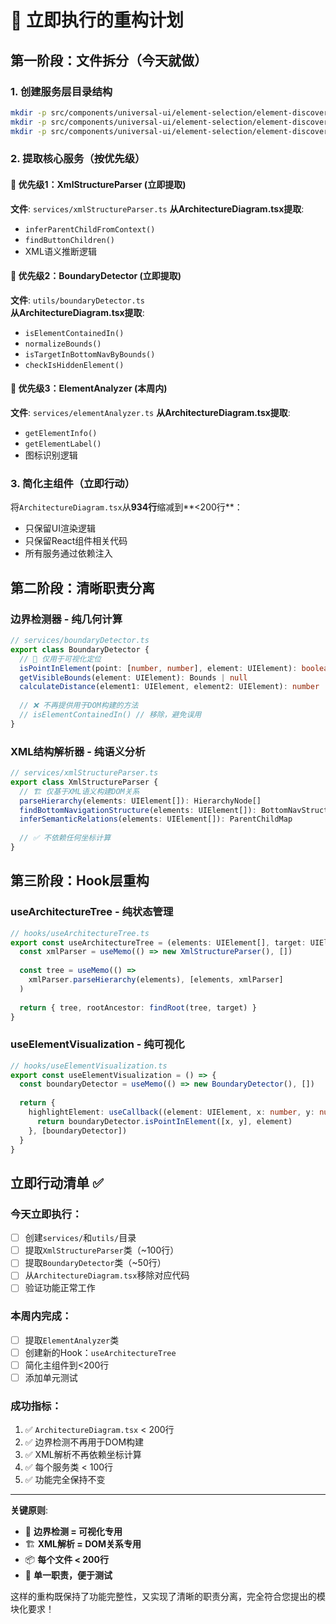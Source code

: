 # 🚀 立即执行的重构计划

## 第一阶段：文件拆分（今天就做）

### 1. 创建服务层目录结构
```bash
mkdir -p src/components/universal-ui/element-selection/element-discovery/services
mkdir -p src/components/universal-ui/element-selection/element-discovery/utils  
mkdir -p src/components/universal-ui/element-selection/element-discovery/hooks
```

### 2. 提取核心服务（按优先级）

#### 🥇 优先级1：XmlStructureParser (立即提取)
**文件**: `services/xmlStructureParser.ts`
**从ArchitectureDiagram.tsx提取**:
- `inferParentChildFromContext()`
- `findButtonChildren()`
- XML语义推断逻辑

#### 🥈 优先级2：BoundaryDetector (立即提取)
**文件**: `utils/boundaryDetector.ts`  
**从ArchitectureDiagram.tsx提取**:
- `isElementContainedIn()`
- `normalizeBounds()`
- `isTargetInBottomNavByBounds()`
- `checkIsHiddenElement()`

#### 🥉 优先级3：ElementAnalyzer (本周内)
**文件**: `services/elementAnalyzer.ts`
**从ArchitectureDiagram.tsx提取**:
- `getElementInfo()`
- `getElementLabel()`
- 图标识别逻辑

### 3. 简化主组件（立即行动）

将`ArchitectureDiagram.tsx`从**934行**缩减到**<200行**：
- 只保留UI渲染逻辑
- 只保留React组件相关代码
- 所有服务通过依赖注入

## 第二阶段：清晰职责分离

### 边界检测器 - 纯几何计算
```typescript
// services/boundaryDetector.ts
export class BoundaryDetector {
  // 🎯 仅用于可视化定位
  isPointInElement(point: [number, number], element: UIElement): boolean
  getVisibleBounds(element: UIElement): Bounds | null
  calculateDistance(element1: UIElement, element2: UIElement): number
  
  // ❌ 不再提供用于DOM构建的方法
  // isElementContainedIn() // 移除，避免误用
}
```

### XML结构解析器 - 纯语义分析
```typescript
// services/xmlStructureParser.ts  
export class XmlStructureParser {
  // 🏗️ 仅基于XML语义构建DOM关系
  parseHierarchy(elements: UIElement[]): HierarchyNode[]
  findBottomNavigationStructure(elements: UIElement[]): BottomNavStructure
  inferSemanticRelations(elements: UIElement[]): ParentChildMap
  
  // ✅ 不依赖任何坐标计算
}
```

## 第三阶段：Hook层重构

### useArchitectureTree - 纯状态管理
```typescript
// hooks/useArchitectureTree.ts
export const useArchitectureTree = (elements: UIElement[], target: UIElement) => {
  const xmlParser = useMemo(() => new XmlStructureParser(), [])
  
  const tree = useMemo(() => 
    xmlParser.parseHierarchy(elements), [elements, xmlParser]
  )
  
  return { tree, rootAncestor: findRoot(tree, target) }
}
```

### useElementVisualization - 纯可视化
```typescript  
// hooks/useElementVisualization.ts
export const useElementVisualization = () => {
  const boundaryDetector = useMemo(() => new BoundaryDetector(), [])
  
  return {
    highlightElement: useCallback((element: UIElement, x: number, y: number) => {
      return boundaryDetector.isPointInElement([x, y], element)
    }, [boundaryDetector])
  }
}
```

## 立即行动清单 ✅

### 今天立即执行：

- [ ] 创建`services/`和`utils/`目录
- [ ] 提取`XmlStructureParser`类（~100行）
- [ ] 提取`BoundaryDetector`类（~50行）  
- [ ] 从`ArchitectureDiagram.tsx`移除对应代码
- [ ] 验证功能正常工作

### 本周内完成：

- [ ] 提取`ElementAnalyzer`类
- [ ] 创建新的Hook：`useArchitectureTree`
- [ ] 简化主组件到<200行
- [ ] 添加单元测试

### 成功指标：

1. ✅ `ArchitectureDiagram.tsx` < 200行
2. ✅ 边界检测不再用于DOM构建
3. ✅ XML解析不再依赖坐标计算
4. ✅ 每个服务类 < 100行
5. ✅ 功能完全保持不变

---

**关键原则**: 
- 🎯 **边界检测 = 可视化专用**
- 🏗️ **XML解析 = DOM关系专用**  
- 📦 **每个文件 < 200行**
- 🔧 **单一职责，便于测试**

这样的重构既保持了功能完整性，又实现了清晰的职责分离，完全符合您提出的模块化要求！